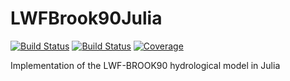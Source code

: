 # LWFBrook90Julia

[![Build Status](https://travis-ci.com/fabern/LWFBrook90Julia.jl.svg?branch=master)](https://travis-ci.com/fabern/LWFBrook90Julia.jl)
[![Build Status](https://ci.appveyor.com/api/projects/status/github/fabern/LWFBrook90Julia.jl?svg=true)](https://ci.appveyor.com/project/fabern/LWFBrook90Julia-jl)
[![Coverage](https://codecov.io/gh/fabern/LWFBrook90Julia.jl/branch/master/graph/badge.svg)](https://codecov.io/gh/fabern/LWFBrook90Julia.jl)

Implementation of the LWF-BROOK90 hydrological model in Julia